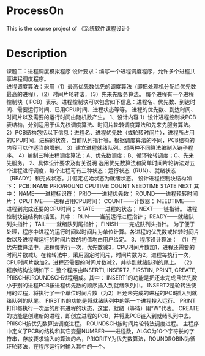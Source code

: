 # ProcessOn
This is the course project of 《系统软件课程设计》

# Description
课题二：进程调度模拟程序
设计要求：编写一个进程调度程序，允许多个进程共享进程调度程序。  
进程调度算法：采用（1）最高优先数优先的调度算法（即把处理机分配给优先数最高的进程），（2）时间片轮转法，（3）先来先服务算法。
每个进程有一个进程控制块（ PCB）表示。进程控制块可以包含如下信息：进程名、优先数、到达时间、需要运行时间、已用CPU时间、进程状态等等。 
进程的优先数、到达时间、时间片以及需要的运行时间由随机数产生。
1、设计内容
1）设计进程控制块PCB表结构，分别适用于优先权调度算法、时间片轮转调度算法和先来先服务算法。
2）PCB结构包括以下信息：进程名、进程优先数（或轮转时间片），进程所占用的CPU时间，进程的状态，当前队列指针等。根据调度算法的不同，PCB结构的内容可以作适当的增删。
3）建立进程就绪队列。对两种不同算法编制入链子程序。
4）编制三种进程调度算法：A、优先数调度；B、循环轮转调度；C、先来先服务。
2、具体设计要求及有关说明
选用优先数算法和简单时间片轮转法对五个进程进行调度，每个进程可有三种状态：运行状态（RUN）、就绪状态（READY）和完成状态。并假定初始状态为就绪状态。
设计进程控制块结构如下：
PCB:
   NAME
   PRIO/ROUND
   CPUTIME
   COUNT
   NEEDTIME
   STATE
   NEXT
其中：
   NAME——进程标识符；
   PRIO——进程优先数；
ROUND——进程轮转时间片；
   CPUTIME——进程占用CPU时间；
   COUNT——计数器；
   NEEDTIME——进程到完成还要的CPU时间；
   STATE——进程的状态；
   NEXT——链指针。
进程控制块链结构如插图。其中：
RUN——当前运行进程指针；
READY——就绪队列头指针；
TAIL——就绪队列尾指针；
FINISH——完成队列头指针。
为了便于处理，程序中进程的运行时间以时间片为单位计算。各进程的优先数或轮转时间片数以及进程需运行的时间片数的初值均由用户给定。
3、程序设计算法：
（1）在优先数算法中，进程每执行一次，优先数减3，CPU时间片数加1，进程还需要的时间片数减1。在轮转法中，采用固定时间片，时间片数为2，进程每执行一次，CPU时间片数加2，进程还需要的时间片数减2，并排到就绪队列的尾上。
（2）程序结构说明如下：
整个程序由INSERT1, INSERT2, FIRSTIN, PRINT, CREATE, PRISCH和ROUNDSCH过程组成。其中：
INSERT1的功能是把还未完成且优先数小于别的进程PCB按进程优先数的顺序插入到就绪队列中。
INSERT2是轮转法使用的过程，将执行了一个单位时间片数（为2）且还未完成的进程的PCB插入到就绪队列的队尾。
FIRSTIN的功能是将就绪队列中的第一个进程投入运行。
PRINT打印每执行一次后的所有进程的状态，这里，就绪（等待）用“W”代表。
CREATE的功能是创建新的进程，即创立进程的PCB，并将此PCB链入到就绪队列中去。
PRISCH按优先数算法调度进程。
ROUNDSCH按时间片轮转法调度进程。
主程序中定义了PCB的结构和其它变量NUMBER——进程数，ALGO为10个字符长的字符串，存放要求输入的算法的名，PRIORITY为优先数算法，ROUNDROBIN为循环轮转法，在程序运行时输入其中的一个。
 

